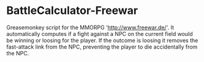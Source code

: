 # BattleCalculator-Freewar
Greasemonkey script for the MMORPG 'http://www.freewar.de/'. It automatically computes if a fight against a NPC on the current field would be winning or loosing for the player. If the outcome is loosing it removes the fast-attack link from the NPC, preventing the player to die accidentally from the NPC.
